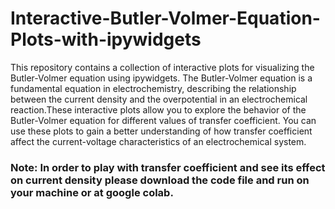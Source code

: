 # Interactive-Butler-Volmer-Equation-Plots-with-ipywidgets
This repository contains a collection of interactive plots for visualizing the Butler-Volmer equation using ipywidgets. The Butler-Volmer equation is a fundamental equation in electrochemistry, describing the relationship between the current density and the overpotential in an electrochemical reaction.These interactive plots allow you to explore the behavior of the Butler-Volmer equation for different values of transfer coefficient. You can use these plots to gain a better understanding of how transfer coefficient affect the current-voltage characteristics of an electrochemical system.

### Note: In order to play with transfer coefficient and see its effect on current density please download the code file and run on your machine or at google colab.
